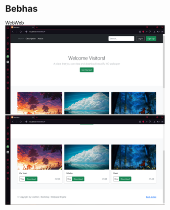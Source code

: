 # Bebhas
WebWeb
![Alt Text](https://github.com/RobertBudiJr/Bebhas/blob/main/WebWeb/Screenshot%20(476).png)
![Alt Text](https://github.com/RobertBudiJr/Bebhas/blob/main/WebWeb/Screenshot%20(477).png)
